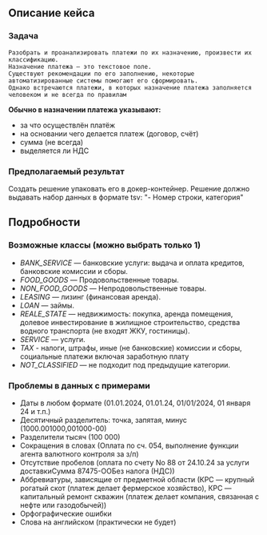 ## Описание кейса

### Задача

    Разобрать и проанализировать платежи по их назначению, произвести их классификацию.
    Назначение платежа — это текстовое поле.
    Существуют рекомендации по его заполнению, некоторые автоматизированные системы помогают его сформировать.
    Однако встречаются платежи, в которых назначение платежа заполняется человеком и не всегда по правилам

**Обычно в назначении платежа указывают:**

- за что осуществлён платёж
- на основании чего делается платеж (договор, счёт)
- сумма (не всегда)
- выделяется ли НДС

### Предполагаемый результат

Создать решение упаковать его в докер-контейнер.
Решение должно выдавать набор данных в формате tsv: "- Номер строки, категория"

## Подробности

### Возможные классы (можно выбрать только 1)

- *BANK_SERVICE* — банковские услуги: выдача и оплата кредитов, банковские комиссии и сборы.
- *FOOD_GOODS* — Продовольственные товары.
- *NON_FOOD_GOODS* — Непродовольственные товары.
- *LEASING* — лизинг (финансовая аренда).
- *LOAN* — займы.
- *REALE_STATE* — недвижимость: покупка, аренда помещения, долевое инвестирование в жилищное строительство, средства водного транспорта (не входят ЖКУ, гостиницы).
- *SERVICE* — услуги.
- *TAX* - налоги, штрафы, иные (не банковские) комиссии и сборы, социальные платежи включая заработную плату
- *NOT_CLASSIFIED* — не подходит под предыдущие категории.

### Проблемы в данных с примерами

- Даты в любом формате (01.01.2024, 01.01.24, 01/01/2024, 01 января 24 и т.п.)
- Десятичный разделитель: точка, запятая, минус (1000.001000,001000-00)
- Разделители тысяч (100 000)
- Сокращения в словах (Оплата по сч. 054, выполнение функции агента валютного контроля за з/п)
- Отсутствие пробелов (оплата по счету No 88 от 24.10.24 за услуги доставкиСумма 87475-ООБез налога (НДС))
- Аббревиатуры, зависящие от предметной области (КРС — крупный рогатый скот (платеж делает фермерское хозяйство), КРС — капитальный ремонт скважин (платеж делает компания, связанная с нефте или газодобычей))
- Орфографические ошибки
- Слова на английском (практически не будет)
